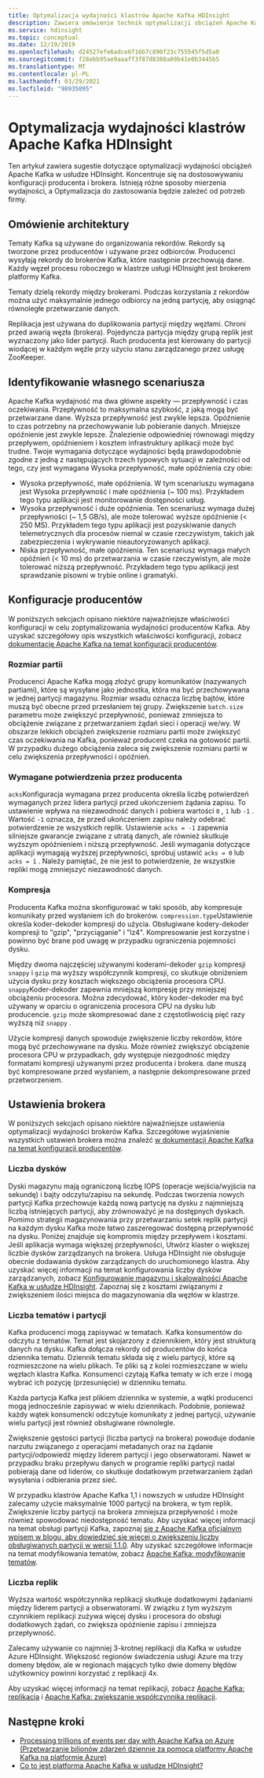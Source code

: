 ```yaml
---
title: Optymalizacja wydajności klastrów Apache Kafka HDInsight
description: Zawiera omówienie technik optymalizacji obciążeń Apache Kafka w usłudze Azure HDInsight.
ms.service: hdinsight
ms.topic: conceptual
ms.date: 12/19/2019
ms.openlocfilehash: d24527efe6adce6f16b7c890f23c755545f5d5a0
ms.sourcegitcommit: f28ebb95ae9aaaff3f87d8388a09b41e0b3445b5
ms.translationtype: MT
ms.contentlocale: pl-PL
ms.lasthandoff: 03/29/2021
ms.locfileid: "98935895"
---
```

# <a name="performance-optimization-for-apache-kafka-hdinsight-clusters"></a>Optymalizacja wydajności klastrów Apache Kafka HDInsight

Ten artykuł zawiera sugestie dotyczące optymalizacji wydajności obciążeń Apache Kafka w usłudze HDInsight. Koncentruje się na dostosowywaniu konfiguracji producenta i brokera. Istnieją różne sposoby mierzenia wydajności, a Optymalizacja do zastosowania będzie zależeć od potrzeb firmy.

## <a name="architecture-overview"></a>Omówienie architektury

Tematy Kafka są używane do organizowania rekordów. Rekordy są tworzone przez producentów i używane przez odbiorców. Producenci wysyłają rekordy do brokerów Kafka, które następnie przechowują dane. Każdy węzeł procesu roboczego w klastrze usługi HDInsight jest brokerem platformy Kafka.

Tematy dzielą rekordy między brokerami. Podczas korzystania z rekordów można użyć maksymalnie jednego odbiorcy na jedną partycję, aby osiągnąć równoległe przetwarzanie danych.

Replikacja jest używana do duplikowania partycji między węzłami. Chroni przed awarią węzła (brokera). Pojedyncza partycja między grupą replik jest wyznaczony jako lider partycji. Ruch producenta jest kierowany do partycji wiodącej w każdym węźle przy użyciu stanu zarządzanego przez usługę ZooKeeper.

## <a name="identify-your-scenario"></a>Identyfikowanie własnego scenariusza

Apache Kafka wydajność ma dwa główne aspekty — przepływność i czas oczekiwania. Przepływność to maksymalna szybkość, z jaką mogą być przetwarzane dane. Wyższa przepływność jest zwykle lepsza. Opóźnienie to czas potrzebny na przechowywanie lub pobieranie danych. Mniejsze opóźnienie jest zwykle lepsze. Znalezienie odpowiedniej równowagi między przepływem, opóźnieniem i kosztem infrastruktury aplikacji może być trudne. Twoje wymagania dotyczące wydajności będą prawdopodobnie zgodne z jedną z następujących trzech typowych sytuacji w zależności od tego, czy jest wymagana Wysoka przepływność, małe opóźnienia czy obie:

* Wysoka przepływność, małe opóźnienia. W tym scenariuszu wymagana jest Wysoka przepływność i małe opóźnienia (~ 100 ms). Przykładem tego typu aplikacji jest monitorowanie dostępności usług.
* Wysoka przepływność i duże opóźnienia. Ten scenariusz wymaga dużej przepływności (~ 1,5 GB/s), ale może tolerować wyższe opóźnienie (< 250 MS). Przykładem tego typu aplikacji jest pozyskiwanie danych telemetrycznych dla procesów niemal w czasie rzeczywistym, takich jak zabezpieczenia i wykrywanie nieautoryzowanych aplikacji.
* Niska przepływność, małe opóźnienia. Ten scenariusz wymaga małych opóźnień (< 10 ms) do przetwarzania w czasie rzeczywistym, ale może tolerować niższą przepływność. Przykładem tego typu aplikacji jest sprawdzanie pisowni w trybie online i gramatyki.

## <a name="producer-configurations"></a>Konfiguracje producentów

W poniższych sekcjach opisano niektóre najważniejsze właściwości konfiguracji w celu zoptymalizowania wydajności producentów Kafka. Aby uzyskać szczegółowy opis wszystkich właściwości konfiguracji, zobacz [dokumentację Apache Kafka na temat konfiguracji producentów](https://kafka.apache.org/documentation/#producerconfigs).

### <a name="batch-size"></a>Rozmiar partii

Producenci Apache Kafka mogą złożyć grupy komunikatów (nazywanych partiami), które są wysyłane jako jednostka, która ma być przechowywana w jednej partycji magazynu. Rozmiar wsadu oznacza liczbę bajtów, które muszą być obecne przed przesłaniem tej grupy. Zwiększenie `batch.size` parametru może zwiększyć przepływność, ponieważ zmniejsza to obciążenie związane z przetwarzaniem żądań sieci i operacji we/wy. W obszarze lekkich obciążeń zwiększenie rozmiaru partii może zwiększyć czas oczekiwania na Kafka, ponieważ producent czeka na gotowość partii. W przypadku dużego obciążenia zaleca się zwiększenie rozmiaru partii w celu zwiększenia przepływności i opóźnień.

### <a name="producer-required-acknowledgments"></a>Wymagane potwierdzenia przez producenta

`acks`Konfiguracja wymagana przez producenta określa liczbę potwierdzeń wymaganych przez lidera partycji przed ukończeniem żądania zapisu. To ustawienie wpływa na niezawodność danych i pobiera wartości `0` , `1` lub `-1` . Wartość `-1` oznacza, że przed ukończeniem zapisu należy odebrać potwierdzenie ze wszystkich replik. Ustawienie `acks = -1` zapewnia silniejsze gwarancje związane z utratą danych, ale również skutkuje wyższym opóźnieniem i niższą przepływność. Jeśli wymagania dotyczące aplikacji wymagają wyższej przepływności, spróbuj ustawić `acks = 0` lub `acks = 1` . Należy pamiętać, że nie jest to potwierdzenie, że wszystkie repliki mogą zmniejszyć niezawodność danych.

### <a name="compression"></a>Kompresja

Producenta Kafka można skonfigurować w taki sposób, aby kompresuje komunikaty przed wysłaniem ich do brokerów. `compression.type`Ustawienie określa koder-dekoder kompresji do użycia. Obsługiwane kodery-dekoder kompresji to "gzip", "przyciąganie" i "lz4". Kompresowanie jest korzystne i powinno być brane pod uwagę w przypadku ograniczenia pojemności dysku.

Między dwoma najczęściej używanymi koderami-dekoder `gzip` kompresji `snappy` i `gzip` ma wyższy współczynnik kompresji, co skutkuje obniżeniem użycia dysku przy kosztach większego obciążenia procesora CPU. `snappy`Koder-dekoder zapewnia mniejszą kompresję przy mniejszej obciążeniu procesora. Można zdecydować, który koder-dekoder ma być używany w oparciu o ograniczenia procesora CPU na dysku lub producencie. `gzip` może skompresować dane z częstotliwością pięć razy wyższą niż `snappy` .

Użycie kompresji danych spowoduje zwiększenie liczby rekordów, które mogą być przechowywane na dysku. Może również zwiększyć obciążenie procesora CPU w przypadkach, gdy występuje niezgodność między formatami kompresji używanymi przez producenta i brokera. dane muszą być kompresowane przed wysłaniem, a następnie dekompresowane przed przetworzeniem.

## <a name="broker-settings"></a>Ustawienia brokera

W poniższych sekcjach opisano niektóre najważniejsze ustawienia optymalizacji wydajności brokerów Kafka. Szczegółowe wyjaśnienie wszystkich ustawień brokera można znaleźć [w dokumentacji Apache Kafka na temat konfiguracji producentów](https://kafka.apache.org/documentation/#producerconfigs).

### <a name="number-of-disks"></a>Liczba dysków

Dyski magazynu mają ograniczoną liczbę IOPS (operacje wejścia/wyjścia na sekundę) i bajty odczytu/zapisu na sekundę. Podczas tworzenia nowych partycji Kafka przechowuje każdą nową partycję na dysku z najmniejszą liczbą istniejących partycji, aby zrównoważyć je na dostępnych dyskach. Pomimo strategii magazynowania przy przetwarzaniu setek replik partycji na każdym dysku Kafka może łatwo zaszeregować dostępną przepływność na dysku. Poniżej znajduje się kompromis między przepływem i kosztami. Jeśli aplikacja wymaga większej przepływności, Utwórz klaster o większej liczbie dysków zarządzanych na brokera. Usługa HDInsight nie obsługuje obecnie dodawania dysków zarządzanych do uruchomionego klastra. Aby uzyskać więcej informacji na temat konfigurowania liczby dysków zarządzanych, zobacz [Konfigurowanie magazynu i skalowalności Apache Kafka w usłudze HDInsight](apache-kafka-scalability.md). Zapoznaj się z kosztami związanymi z zwiększeniem ilości miejsca do magazynowania dla węzłów w klastrze.

### <a name="number-of-topics-and-partitions"></a>Liczba tematów i partycji

Kafka producenci mogą zapisywać w tematach. Kafka konsumentów do odczytu z tematów. Temat jest skojarzony z dziennikiem, który jest strukturą danych na dysku. Kafka dołącza rekordy od producentów do końca dziennika tematu. Dziennik tematu składa się z wielu partycji, które są rozmieszczone na wielu plikach. Te pliki są z kolei rozmieszczane w wielu węzłach klastra Kafka. Konsumenci czytają Kafka tematy w ich erze i mogą wybrać ich pozycję (przesunięcie) w dzienniku tematu.

Każda partycja Kafka jest plikiem dziennika w systemie, a wątki producenci mogą jednocześnie zapisywać w wielu dziennikach. Podobnie, ponieważ każdy wątek konsumencki odczytuje komunikaty z jednej partycji, używanie wielu partycji jest również obsługiwane równolegle.

Zwiększenie gęstości partycji (liczba partycji na brokera) powoduje dodanie narzutu związanego z operacjami metadanych oraz na żądanie partycji/odpowiedź między liderem partycji i jego obserwatorami. Nawet w przypadku braku przepływu danych w programie repliki partycji nadal pobierają dane od liderów, co skutkuje dodatkowym przetwarzaniem żądań wysyłania i odbierania przez sieć.

W przypadku klastrów Apache Kafka 1,1 i nowszych w usłudze HDInsight zalecamy użycie maksymalnie 1000 partycji na brokera, w tym replik. Zwiększenie liczby partycji na brokera zmniejsza przepływność i może również spowodować niedostępność tematu. Aby uzyskać więcej informacji na temat obsługi partycji Kafka, zapoznaj [się z Apache Kafka oficjalnym wpisem w blogu, aby dowiedzieć się więcej o zwiększeniu liczby obsługiwanych partycji w wersji 1.1.0](https://blogs.apache.org/kafka/entry/apache-kafka-supports-more-partitions). Aby uzyskać szczegółowe informacje na temat modyfikowania tematów, zobacz [Apache Kafka: modyfikowanie tematów](https://kafka.apache.org/documentation/#basic_ops_modify_topic).

### <a name="number-of-replicas"></a>Liczba replik

Wyższa wartość współczynnika replikacji skutkuje dodatkowymi żądaniami między liderem partycji a obserwatorami. W związku z tym wyższym czynnikiem replikacji zużywa więcej dysku i procesora do obsługi dodatkowych żądań, co zwiększa opóźnienie zapisu i zmniejsza przepływność.

Zalecamy używanie co najmniej 3-krotnej replikacji dla Kafka w usłudze Azure HDInsight. Większość regionów świadczenia usługi Azure ma trzy domeny błędów, ale w regionach mających tylko dwie domeny błędów użytkownicy powinni korzystać z replikacji 4x.

Aby uzyskać więcej informacji na temat replikacji, zobacz [Apache Kafka: replikacja](https://kafka.apache.org/documentation/#replication) i [Apache Kafka: zwiększanie współczynnika replikacji](https://kafka.apache.org/documentation/#basic_ops_increase_replication_factor).

## <a name="next-steps"></a>Następne kroki

* [Processing trillions of events per day with Apache Kafka on Azure (Przetwarzanie bilionów zdarzeń dziennie za pomocą platformy Apache Kafka na platformie Azure)](https://azure.microsoft.com/blog/processing-trillions-of-events-per-day-with-apache-kafka-on-azure/)
* [Co to jest platforma Apache Kafka w usłudze HDInsight?](apache-kafka-introduction.md)
